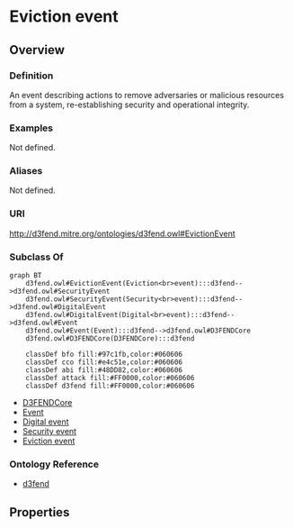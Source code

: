 # Eviction event

## Overview

### Definition
An event describing actions to remove adversaries or malicious resources from a system, re-establishing security and operational integrity.

### Examples
Not defined.

### Aliases
Not defined.

### URI
http://d3fend.mitre.org/ontologies/d3fend.owl#EvictionEvent

### Subclass Of
```mermaid
graph BT
    d3fend.owl#EvictionEvent(Eviction<br>event):::d3fend-->d3fend.owl#SecurityEvent
    d3fend.owl#SecurityEvent(Security<br>event):::d3fend-->d3fend.owl#DigitalEvent
    d3fend.owl#DigitalEvent(Digital<br>event):::d3fend-->d3fend.owl#Event
    d3fend.owl#Event(Event):::d3fend-->d3fend.owl#D3FENDCore
    d3fend.owl#D3FENDCore(D3FENDCore):::d3fend
    
    classDef bfo fill:#97c1fb,color:#060606
    classDef cco fill:#e4c51e,color:#060606
    classDef abi fill:#48DD82,color:#060606
    classDef attack fill:#FF0000,color:#060606
    classDef d3fend fill:#FF0000,color:#060606
```

- [D3FENDCore](/docs/ontology/reference/model/D3FENDCore/D3FENDCore.md)
- [Event](/docs/ontology/reference/model/D3FENDCore/Event/Event.md)
- [Digital event](/docs/ontology/reference/model/D3FENDCore/Event/Digital%20event/Digital%20event.md)
- [Security event](/docs/ontology/reference/model/D3FENDCore/Event/Digital%20event/Security%20event/Security%20event.md)
- [Eviction event](/docs/ontology/reference/model/D3FENDCore/Event/Digital%20event/Security%20event/Eviction%20event/Eviction%20event.md)


### Ontology Reference
- [d3fend](http://d3fend.mitre.org/ontologies/d3fend.owl#)

## Properties
